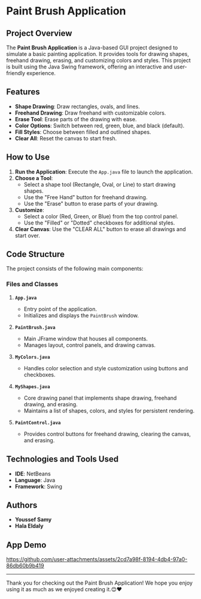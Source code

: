 # Paint Brush Application

## Project Overview
The **Paint Brush Application** is a Java-based GUI project designed to simulate a basic painting application. It provides tools for drawing shapes, freehand drawing, erasing, and customizing colors and styles. This project is built using the Java Swing framework, offering an interactive and user-friendly experience.

## Features
- **Shape Drawing**: Draw rectangles, ovals, and lines.
- **Freehand Drawing**: Draw freehand with customizable colors.
- **Erase Tool**: Erase parts of the drawing with ease.
- **Color Options**: Switch between red, green, blue, and black (default).
- **Fill Styles**: Choose between filled and outlined shapes.
- **Clear All**: Reset the canvas to start fresh.

## How to Use
1. **Run the Application**: Execute the `App.java` file to launch the application.
2. **Choose a Tool**:
   - Select a shape tool (Rectangle, Oval, or Line) to start drawing shapes.
   - Use the "Free Hand" button for freehand drawing.
   - Use the "Erase" button to erase parts of your drawing.
3. **Customize**:
   - Select a color (Red, Green, or Blue) from the top control panel.
   - Use the "Filled" or "Dotted" checkboxes for additional styles.
4. **Clear Canvas**: Use the "CLEAR ALL" button to erase all drawings and start over.

## Code Structure
The project consists of the following main components:

### Files and Classes
1. **`App.java`**
   - Entry point of the application.
   - Initializes and displays the `PaintBrush` window.

2. **`PaintBrush.java`**
   - Main JFrame window that houses all components.
   - Manages layout, control panels, and drawing canvas.

3. **`MyColors.java`**
   - Handles color selection and style customization using buttons and checkboxes.

4. **`MyShapes.java`**
   - Core drawing panel that implements shape drawing, freehand drawing, and erasing.
   - Maintains a list of shapes, colors, and styles for persistent rendering.

5. **`PaintControl.java`**
   - Provides control buttons for freehand drawing, clearing the canvas, and erasing.

## Technologies and Tools Used
- **IDE**: NetBeans
- **Language**: Java
- **Framework**: Swing

## Authors
- **Youssef Samy**
- **Hala Eldaly**

## App Demo
https://github.com/user-attachments/assets/2cd7a98f-8194-4db4-97a0-86db60b9b419

---
Thank you for checking out the Paint Brush Application! We hope you enjoy using it as much as we enjoyed creating it.😊❤️

